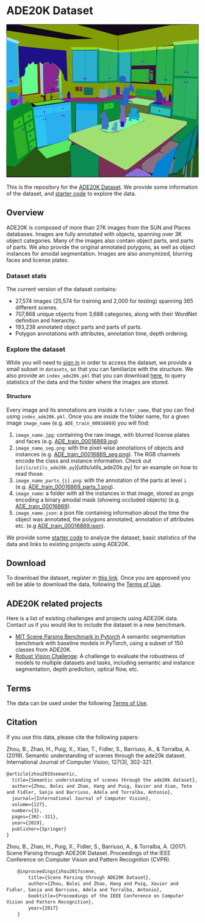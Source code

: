 # ADE20K Dataset

<img src="assets/slider.png"  height=400px;>

This is the repository for the [ADE20K Dataset](http://ade20k.csail.mit.edu/). We provide some information of the dataset, and [starter code](./notebooks/ade20k_starter.ipynb) to explore the data.

## Overview
ADE20K is composed of more than 27K images from the SUN and Places databases. Images are fully annotated with objects, spanning over 3K object categories. Many of the images also contain object parts, and parts of parts. We also provide the original annotated polygons, as well as object instances for amodal segmentation. Images are also anonymized, blurring faces and license plates.

### Dataset stats
The current version of the dataset contains:
* 27,574 images (25,574 for training and 2,000 for testing) spanning 365 different scenes.
* 707,868 unique objects from 3,688 categories, along with their WordNet definition and hierarchy.
* 193,238 annotated object parts and parts of parts.
* Polygon annotations with attributes, annotation time, depth ordering.

### Explore the dataset
While you will need to [sign in](http://ade20k.csail.mit.edu/request_data/) in order to access the dataset, we provide a small subset in `datasets`, so that you can familiarize with the structure. We also provide an `index_ade20k.pkl` that you can download [here](http://ade20k.csail.mit.edu//toolkit/index_ade20k.pkl), to query statistics of the data and the folder where the images are stored.

#### Structure
Every image and its annotations are inside a `folder_name`, that you can find using `index_ade20k.pkl`. Once you are inside the folder name, for a given image `image_name` (e.g. `ADE_train_00016869`) you will find:

1. `image_name.jpg`: containing the raw image, with blurred license plates and faces (e.g. [ADE_train_00016869.jpg](./dataset/ADE20K_2021_17_01/images/ADE/training/urban/street/ADE_train_00016869.jpg))
2. `image_name_seg.png`: with the pixel-wise annotations of objects and instances (e.g. [ADE_train_00016869_seg.png](./dataset/ADE20K_2021_17_01/images/ADE/training/urban/street/ADE_train_00016869_seg.png)). The RGB channels encode the class and instance information. Check out (`utils/utils_ade20k.py`)[utils/utils_ade20k.py] for an example on how to read those.
3. `image_name_parts_{i}.png`: with the annotation of the parts at level `i` (e.g. [ADE_train_00016869_parts_1.png](dataset/ADE20K_2021_17_01/images/ADE/training/urban/street/ADE_train_00016869_parts_1.png)).
4. `image_name`: a folder with all the instances in that image, stored as pngs encoding a binary amodal mask (showing occluded objects) (e.g. [ADE_train_00016869](dataset/ADE20K_2021_17_01/images/ADE/training/urban/street/ADE_train_00016869)).
5. `image_name.json`: a json file containing information about the time the object was annotated, the polygons annotated, annotation of attributes etc. (e.g [ADE_train_00016869.json](dataset/ADE20K_2021_17_01/images/ADE/training/urban/street/ADE_train_00016869.json)).

We provide some [starter code](./notebooks/ade20k_starter.ipynb) to analyze the dataset, basic statistics of the data and links to existing projects using ADE20K.


## Download
To download the dataset, register in [this link](http://ade20k.csail.mit.edu/request_data/). Once you are approved you will be able to download the data, following the [Terms of Use](http://ade20k.csail.mit.edu/terms).

## ADE20K related projects
Here is a list of existing challenges and projects using ADE20K data. Contact us if you would like to include the dataset in a new benchmark.
* [MIT Scene Parsing Benchmark in Pytorch](https://github.com/CSAILVision/semantic-segmentation-pytorch) A semantic segmentation benchmark with baseline models in PyTorch, using a subset of 150 classes from ADE20K.
* [Robust Vision Challenge](http://www.robustvision.net/): A challenge to evaluate the robustness of models to multiple datasets and tasks, including semantic and instance segmentation, depth prediction, optical flow, etc.

## Terms
The data can be used under the following [Terms of Use](http://ade20k.csail.mit.edu/terms).

## Citation
If you use this data, please cite the following papers:

Zhou, B., Zhao, H., Puig, X., Xiao, T., Fidler, S., Barriuso, A., & Torralba, A. (2019). Semantic understanding of scenes through the ade20k dataset. International Journal of Computer Vision, 127(3), 302-321.

```
@article{zhou2019semantic,
  title={Semantic understanding of scenes through the ade20k dataset},
  author={Zhou, Bolei and Zhao, Hang and Puig, Xavier and Xiao, Tete and Fidler, Sanja and Barriuso, Adela and Torralba, Antonio},
  journal={International Journal of Computer Vision},
  volume={127},
  number={3},
  pages={302--321},
  year={2019},
  publisher={Springer}
}
```

Zhou, B., Zhao, H., Puig, X., Fidler, S., Barriuso, A., & Torralba, A. (2017). Scene Parsing through ADE20K Dataset. Proceedings of the IEEE Conference on Computer Vision and Pattern Recognition (CVPR).

```
    @inproceedings{zhou2017scene,
        title={Scene Parsing through ADE20K Dataset},
        author={Zhou, Bolei and Zhao, Hang and Puig, Xavier and Fidler, Sanja and Barriuso, Adela and Torralba, Antonio},
        booktitle={Proceedings of the IEEE Conference on Computer Vision and Pattern Recognition},
        year={2017}
    }
```
